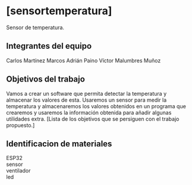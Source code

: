 # [sensortemperatura]

Sensor de temperatura.

## Integrantes del equipo

Carlos Martínez Marcos
Adrián  Paino
Víctor Malumbres Muñoz

## Objetivos del trabajo

Vamos a crear un software que permita detectar la temperatura y almacenar los valores de esta. Usaremos un sensor para medir la temperatura y almacenaremos los valores obtenidos en un programa que crearemos y usaremos la información obtenida para añadir algunas utilidades extra.
[Lista de los objetivos que se persiguen con el trabajo propuesto.]

## Identificacion de materiales
ESP32
<br />sensor 
<br />ventilador
<br />led


